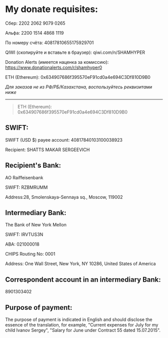 # My donate requisites:

Сбер: 2202 2062 9079 0265

Альфа: 2200 1514 4868 1119

По номеру счёта: 40817810655175929701

QIWI (скопируйте и вставьте в браузер): qiwi.com/n/SHAMHYPER

Donation Alerts (имеется наценка за комиссию): https://www.donationalerts.com/r/shamhyper0

ETH (Ethereum): 0x634907686f395570eF91cd0a4e694C3Df810D9B0

*Для заказов не из РФ/РБ/Казахстана, воспользуйтесь реквизитами ниже*

-----------------------------------------------------------------------------------------------

> ETH (Ethereum): 0x634907686f395570eF91cd0a4e694C3Df810D9B0

## SWIFT:
SWIFT (USD $) payee account: 40817840103100038923

Recipient: SHATTS MAKAR SERGEEVICH

## Recipient's Bank:
AO Raiffeisenbank

SWIFT: RZBMRUMM

Address:28, Smolenskaya-Sennaya sq., Moscow, 119002

## Intermediary Bank:
The Bank of New York Mellon

SWIFT: IRVTUS3N

ABA: 021000018

CHIPS Routing No: 0001

Address: One Wall Street, New York, NY 10286, United States of America

## Correspondent account in an intermediary Bank:
8901303402

## Purpose of payment:
The purpose of payment is indicated in English and should disclose the essence of the translation, for example, "Current expenses for July for my child Ivanov Sergey", "Salary for June under Contract 55 dated 15.07.2015".
